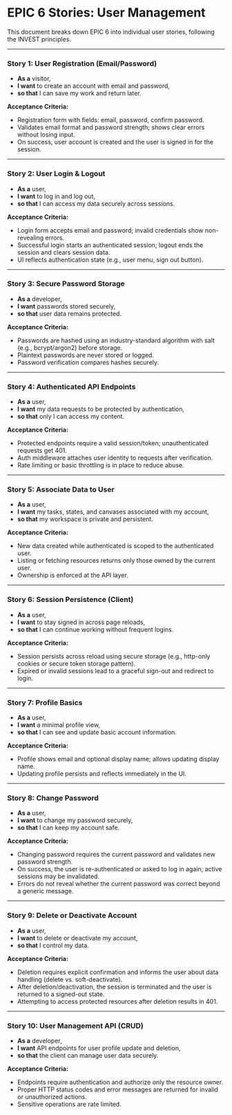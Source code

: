 # EPIC 6 Stories: User Management

This document breaks down EPIC 6 into individual user stories, following the INVEST principles.

---

### Story 1: User Registration (Email/Password)

*   **As a** visitor,
*   **I want** to create an account with email and password,
*   **so that** I can save my work and return later.

**Acceptance Criteria:**
*   Registration form with fields: email, password, confirm password.
*   Validates email format and password strength; shows clear errors without losing input.
*   On success, user account is created and the user is signed in for the session.

---

### Story 2: User Login & Logout

*   **As a** user,
*   **I want** to log in and log out,
*   **so that** I can access my data securely across sessions.

**Acceptance Criteria:**
*   Login form accepts email and password; invalid credentials show non-revealing errors.
*   Successful login starts an authenticated session; logout ends the session and clears session data.
*   UI reflects authentication state (e.g., user menu, sign out button).

---

### Story 3: Secure Password Storage

*   **As a** developer,
*   **I want** passwords stored securely,
*   **so that** user data remains protected.

**Acceptance Criteria:**
*   Passwords are hashed using an industry-standard algorithm with salt (e.g., bcrypt/argon2) before storage.
*   Plaintext passwords are never stored or logged.
*   Password verification compares hashes securely.

---

### Story 4: Authenticated API Endpoints

*   **As a** user,
*   **I want** my data requests to be protected by authentication,
*   **so that** only I can access my content.

**Acceptance Criteria:**
*   Protected endpoints require a valid session/token; unauthenticated requests get 401.
*   Auth middleware attaches user identity to requests after verification.
*   Rate limiting or basic throttling is in place to reduce abuse.

---

### Story 5: Associate Data to User

*   **As a** user,
*   **I want** my tasks, states, and canvases associated with my account,
*   **so that** my workspace is private and persistent.

**Acceptance Criteria:**
*   New data created while authenticated is scoped to the authenticated user.
*   Listing or fetching resources returns only those owned by the current user.
*   Ownership is enforced at the API layer.

---

### Story 6: Session Persistence (Client)

*   **As a** user,
*   **I want** to stay signed in across page reloads,
*   **so that** I can continue working without frequent logins.

**Acceptance Criteria:**
*   Session persists across reload using secure storage (e.g., http-only cookies or secure token storage pattern).
*   Expired or invalid sessions lead to a graceful sign-out and redirect to login.

---

### Story 7: Profile Basics

*   **As a** user,
*   **I want** a minimal profile view,
*   **so that** I can see and update basic account information.

**Acceptance Criteria:**
*   Profile shows email and optional display name; allows updating display name.
*   Updating profile persists and reflects immediately in the UI.

---

### Story 8: Change Password

*   **As a** user,
*   **I want** to change my password securely,
*   **so that** I can keep my account safe.

**Acceptance Criteria:**
*   Changing password requires the current password and validates new password strength.
*   On success, the user is re-authenticated or asked to log in again; active sessions may be invalidated.
*   Errors do not reveal whether the current password was correct beyond a generic message.

---

### Story 9: Delete or Deactivate Account

*   **As a** user,
*   **I want** to delete or deactivate my account,
*   **so that** I control my data.

**Acceptance Criteria:**
*   Deletion requires explicit confirmation and informs the user about data handling (delete vs. soft-deactivate).
*   After deletion/deactivation, the session is terminated and the user is returned to a signed-out state.
*   Attempting to access protected resources after deletion results in 401.

---

### Story 10: User Management API (CRUD)

*   **As a** developer,
*   **I want** API endpoints for user profile update and deletion,
*   **so that** the client can manage user data securely.

**Acceptance Criteria:**
*   Endpoints require authentication and authorize only the resource owner.
*   Proper HTTP status codes and error messages are returned for invalid or unauthorized actions.
*   Sensitive operations are rate limited.